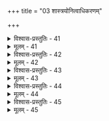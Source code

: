 +++
title = "03 शास्त्रयोनित्वाधिकरणम्"

+++

<details><summary>विश्वास-प्रस्तुतिः - 41</summary>

41. वीतावीतप्रयोगक्रमनियतिमती कार्यता विश्वमेतत्  
सर्वज्ञेन प्रकॢप्तं गमयति विफलस्त्वत्र शास्त्रैर्विचारः।  
इत्युन्नीतौ लघुत्वादनुमितिवशतः कर्मजैश्वर्ययुक्तो  
विश्वामित्रादिनीत्या स्फुरति विभुमिहासूत्रयच्छास्त्रवेद्यम्॥
</details>

<details><summary>मूलम् - 41</summary>

41. वीतावीतप्रयोगक्रमनियतिमती कार्यता विश्वमेतत्  
सर्वज्ञेन प्रकॢप्तं गमयति विफलस्त्वत्र शास्त्रैर्विचारः।  
इत्युन्नीतौ लघुत्वादनुमितिवशतः कर्मजैश्वर्ययुक्तो  
विश्वामित्रादिनीत्या स्फुरति विभुमिहासूत्रयच्छास्त्रवेद्यम्॥
</details>


<details><summary>विश्वास-प्रस्तुतिः - 42</summary>

42. क्षित्याद्यं कार्यताद्यैः कटकमकुटवत् कर्तृपूर्वं स कर्ता  
सिद्ध्येदत्राण्वदृष्टप्रभृतिजनकदृक् सर्वशक्तिश्च मैवम्।  
श्रोत्राद्यैस्सौरभादिग्रहणरुचिरियन्तादृशव्याप्त्यभावात्  
सर्वं हेतुन्न पश्येत् घटकृदिह न चाकर्तृता तावताऽस्य॥
</details>

<details><summary>मूलम् - 42</summary>

42. क्षित्याद्यं कार्यताद्यैः कटकमकुटवत् कर्तृपूर्वं स कर्ता  
सिद्ध्येदत्राण्वदृष्टप्रभृतिजनकदृक् सर्वशक्तिश्च मैवम्।  
श्रोत्राद्यैस्सौरभादिग्रहणरुचिरियन्तादृशव्याप्त्यभावात्  
सर्वं हेतुन्न पश्येत् घटकृदिह न चाकर्तृता तावताऽस्य॥
</details>


<details><summary>विश्वास-प्रस्तुतिः - 43</summary>

43. कार्यत्वात् स्याद्विवादास्पदमिदमखिलं सर्ववित् कर्तृपूर्वं  
यन्नैवन्तद्धि नैवं पुरुषवदिति नानन्यथासिद्ध्यभावात्।  
हेतावेतादृशात्मन्यविदुरभिदुरं व्याप्त्यसिद्ध्यादिदौःस्थ्य-  
न्तद्भङ्गे लक्षणानामगणि गमनिका तत्त्वमुक्ताकलापे॥
</details>

<details><summary>मूलम् - 43</summary>

43. कार्यत्वात् स्याद्विवादास्पदमिदमखिलं सर्ववित् कर्तृपूर्वं  
यन्नैवन्तद्धि नैवं पुरुषवदिति नानन्यथासिद्ध्यभावात्।  
हेतावेतादृशात्मन्यविदुरभिदुरं व्याप्त्यसिद्ध्यादिदौःस्थ्य-  
न्तद्भङ्गे लक्षणानामगणि गमनिका तत्त्वमुक्ताकलापे॥
</details>


<details><summary>विश्वास-प्रस्तुतिः - 44</summary>

44. यद्यप्यात्मान्तरादेरनुमितिरनघा लिङ्गभेदैस्तथाऽपि   
प्रत्यक्षव्याप्तिशैली न खलु शिथिलिता कुत्रचित्पक्षभेदे।  
आम्नाये त्वद्भुतोक्तिर्न भवति वितथा तादृशाप्तोक्तनीत्या  
बाधाभावादिसाम्याद्विहतिमति भवेल्लोकवत् गौणतादिः॥
</details>

<details><summary>मूलम् - 44</summary>

44. यद्यप्यात्मान्तरादेरनुमितिरनघा लिङ्गभेदैस्तथाऽपि   
प्रत्यक्षव्याप्तिशैली न खलु शिथिलिता कुत्रचित्पक्षभेदे।  
आम्नाये त्वद्भुतोक्तिर्न भवति वितथा तादृशाप्तोक्तनीत्या  
बाधाभावादिसाम्याद्विहतिमति भवेल्लोकवत् गौणतादिः॥
</details>


<details><summary>विश्वास-प्रस्तुतिः - 45</summary>

45. नन्वाम्नायप्रधानाः क्वचिदनुकथयन्त्यस्मदादेरशक्यैः  
कार्यैः कर्ताऽनुमेयः पर इति तदभिप्रैतु जन्मादिवाक्यम्।  
तस्मादीशानुमानत्यजनमनुचितं वैदिकस्येति चेन्न  
क्वाप्यौचित्योपदेशाद्यत इति च सदाद्युक्तिसिद्धानुवादात्॥
</details>

<details><summary>मूलम् - 45</summary>

45. नन्वाम्नायप्रधानाः क्वचिदनुकथयन्त्यस्मदादेरशक्यैः  
कार्यैः कर्ताऽनुमेयः पर इति तदभिप्रैतु जन्मादिवाक्यम्।  
तस्मादीशानुमानत्यजनमनुचितं वैदिकस्येति चेन्न  
क्वाप्यौचित्योपदेशाद्यत इति च सदाद्युक्तिसिद्धानुवादात्॥
</details>